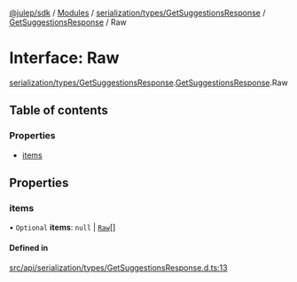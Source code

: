 [@julep/sdk](../README.md) / [Modules](../modules.md) / [serialization/types/GetSuggestionsResponse](../modules/serialization_types_GetSuggestionsResponse.md) / [GetSuggestionsResponse](../modules/serialization_types_GetSuggestionsResponse.GetSuggestionsResponse.md) / Raw

# Interface: Raw

[serialization/types/GetSuggestionsResponse](../modules/serialization_types_GetSuggestionsResponse.md).[GetSuggestionsResponse](../modules/serialization_types_GetSuggestionsResponse.GetSuggestionsResponse.md).Raw

## Table of contents

### Properties

- [items](serialization_types_GetSuggestionsResponse.GetSuggestionsResponse.Raw.md#items)

## Properties

### items

• `Optional` **items**: ``null`` \| [`Raw`](serialization_types_Suggestion.Suggestion.Raw.md)[]

#### Defined in

[src/api/serialization/types/GetSuggestionsResponse.d.ts:13](https://github.com/julep-ai/samantha-monorepo/blob/9aefd53/sdks/js/src/api/serialization/types/GetSuggestionsResponse.d.ts#L13)
